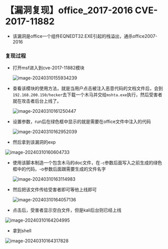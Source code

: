 # 【漏洞复现】office_2017-2016   CVE-2017-11882

- 该漏洞是office一个组件EQNEDT32.EXE引起的栈溢出，通杀office2007-2016

### 复现过程

- 打开msf进入到cve-2017-11882模块

  ![image-20240310155934239](https://hecker-typora.oss-cn-shanghai.aliyuncs.com/image-20240310155934239.png)

- 查看该模块的使用方法，就是当用户点击被注入恶意代码的文档文件后，会到`192.168.200.150/hecker`去下载一个木马并交给`mshta.exe`执行，然后受害者就在攻击者后台上线了。

  ![image-20240310161250447](https://hecker-typora.oss-cn-shanghai.aliyuncs.com/image-20240310161250447.png)



- 设置参数，run后在绿色框中显示的就是需要在office文件中注入的代码

  ![image-20240310162952039](https://hecker-typora.oss-cn-shanghai.aliyuncs.com/image-20240310162952039.png)

- 然后拿到该漏洞的exp

![image-20240310160604733](https://hecker-typora.oss-cn-shanghai.aliyuncs.com/image-20240310160604733.png)

- 使用该脚本制造一个包含木马的doc文件，在`-c`参数后面写入之前生成的绿色框中的代码，-o参数后面跟需要生成的文件名字

  ![image-20240310163114983](https://hecker-typora.oss-cn-shanghai.aliyuncs.com/image-20240310163114983.png)

  

- 然后把该文件传给受害者即可等他上线即可

  ![image-20240310164057136](https://hecker-typora.oss-cn-shanghai.aliyuncs.com/image-20240310164057136.png)

  

- 点击后，受害者显示空白文件，但是kali后台则已经上线

![image-20240310164204995](https://hecker-typora.oss-cn-shanghai.aliyuncs.com/image-20240310164204995.png)

- 拿到shell

![image-20240310164317828](https://hecker-typora.oss-cn-shanghai.aliyuncs.com/image-20240310164317828.png)